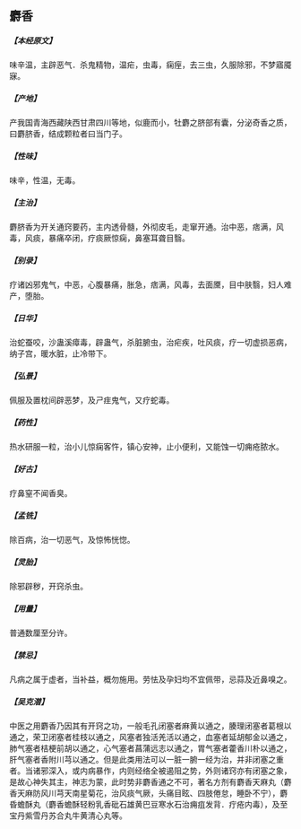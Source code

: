 ## 麝香

##### 【本经原文】
味辛温，主辟恶气．杀鬼精物，温疟，虫毒，痫痓，去三虫，久服除邪，不梦寤魇寐。
##### 【产地】
产我国青海西藏陕西甘肃四川等地，似鹿而小，牡麝之脐部有囊，分泌奇香之质，曰麝脐香，结成颗粒者曰当门子。
##### 【性味】
味辛，性温，无毒。
##### 【主治】
麝脐香为开关通窍要药，主内透骨髓，外彻皮毛，走窜开通。治中恶，痞满，风毒，风痰，暴痛卒闭，疗痰厥惊痫，鼻塞耳聋目翳。
##### 【别录】
疗诸凶邪鬼气，中恶，心腹暴痛，胀急，痞满，风毒，去面黡，目中肤翳，妇人难
产，堕胎。
##### 【日华】
治蛇蚕咬，沙蛊溪瘴毒，辟蛊气，杀脏腑虫，治疟疾，吐风痰，疗一切虚损恶病，
纳子宫，暖水脏，止冷带下。
##### 【弘景】
佩服及置枕间辟恶梦，及ㄕ疰鬼气，又疗蛇毒。
##### 【药性】
热水研服一粒，治小儿惊痫客忤，镇心安神，止小便利，又能蚀一切痈疮脓水。
##### 【好古】
疗鼻窒不闻香臭。
##### 【孟铣】
除百病，治一切恶气，及惊怖恍惚。
##### 【灵胎】
除邪辟秽，开窍杀虫。
##### 【用量】
普通数厘至分许。
##### 【禁忌】
凡病之属于虚者，当补益，概勿施用。劳怯及孕妇均不宜佩带，忌蒜及近鼻嗅之。
##### 【吴克潜】
中医之用麝香乃因其有开窍之功，一般毛孔闭塞者麻黄以通之，腠理闭塞者葛根以通之，荣卫闭塞者桂枝以通之，风塞者独活羌活以通之，血塞者延胡郁金以通之，肺气塞者桔梗前胡以通之，心气塞者菖蒲远志以通之，胃气塞者藿香川朴以通之，肝气塞者香附川芎以通之。但是此类用法可以一脏一腑一经为治，并非闭塞之重者。当诸邪深入，或内病暴作，内则经络全被遏阻之势，外则诸窍亦有闭塞之象，是故心神失其主，神志为蒙，此时势非麝香通之不可，著名方剂有麝香天麻丸（麝香天麻防风川芎天南星菊花，治风痰气厥，头痛目眩、四肢倦怠，睡卧不宁），麝昏蟾酥丸（麝香蟾酥轻粉乳香砒石雄黄巴豆寒水石治痈疽发背．疔疮内毒），及至宝丹紫雪丹苏合丸牛黄清心丸等。